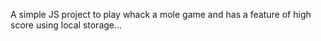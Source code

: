 A simple JS project to play whack a mole game and has a feature of high score using local storage...
